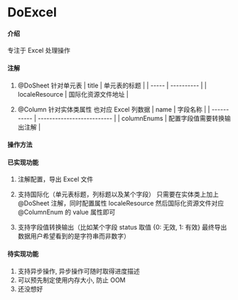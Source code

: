 # DoExcel

#### 介绍
专注于 Excel 处理操作

#### 注解
1. @DoSheet 针对单元表
| title | 单元表的标题 |
| ----- | ---------- |
| localeResource | 国际化资源文件地址 |

2. @Column 针对实体类属性 也对应 Excel 列数据
| name        | 字段名称                   |
| ----------- | -------------------------- |
| columnEnums | 配置字段值需要转换输出注解 |


#### 操作方法

#### 已实现功能
1. 注解配置，导出 Excel 文件

2. 支持国际化（单元表标题，列标题以及某个字段）
    只需要在实体类上加上 @DoSheet 注解，同时配置属性 localeResource
    然后国际化资源文件对应 @ColumnEnum 的 value 属性即可

3. 支持字段值转换输出（比如某个字段 status 取值 {0: 无效, 1: 有效} 最终导出数据用户希望看到的是字符串而非数字）

#### 待实现功能
1. 支持异步操作, 异步操作可随时取得进度描述
2. 可以预先制定使用内存大小, 防止 OOM
3. 还没想好